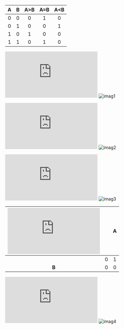    | **A** | **B** | **A>B** | **A=B** | **A<B** |
   | :-: | :-: | :-: | :-: | :-: |
   | 0 | 0 | 0 | 1 | 0 |
   | 0 | 1 | 0 | 0 | 1 |
   | 1 | 0 | 1 | 0 | 0 |
   | 1 | 1 | 0 | 1 | 0 |
   
![equation](https://latex.codecogs.com/gif.latex?y_%7BA%3EB%7D%5E%7BSoP%7D%3D)
![imag1](https://latex.codecogs.com/gif.latex?A&space;\cdot&space;\bar{B})


![equation](https://latex.codecogs.com/gif.latex?y_%7BA%3DB%7D%5E%7BSoP%7D%3D)
![imag2](https://latex.codecogs.com/gif.latex?\bar{A}&space;\cdot&space;\bar{B}&space;&plus;&space;A&space;\cdot&space;B)



![equation](https://latex.codecogs.com/gif.latex?y_%7BA%3CB%7D%5E%7BPoS%7D%3D)
![imag3](https://latex.codecogs.com/gif.latex?({A}&space;&plus;&space;{B})&space;\cdot&space;(\bar{A}&plus;&space;B)&space;\cdot&space;(\bar{A}&plus;\bar{B}))

| ![equation](https://latex.codecogs.com/gif.latex?y_%7BA%3CB%7D%5E%7BPoS%2Cmin%7D%20)  |   | **A** |
| :-:  | :-:  | :-: |
|   | 0 | 1 |
|**B** | 0 | 0 |


![equation](https://latex.codecogs.com/gif.latex?y_%7BA%3CB%7D%5E%7BPoS%2Cmin%7D%20%3D)
![imag4](https://latex.codecogs.com/gif.latex?\bar{B}&plus;&space;A)

